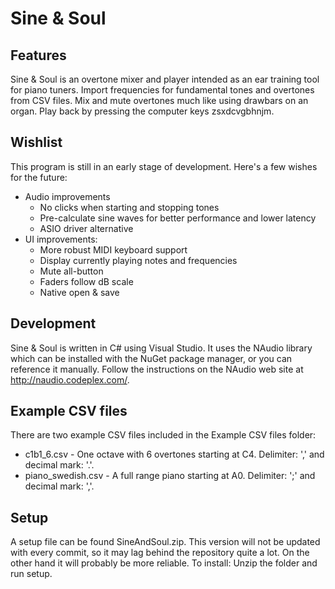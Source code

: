 ﻿# Sine & Soul

## Features
Sine & Soul is an overtone mixer and player intended as an ear training tool for piano tuners. Import
frequencies for fundamental tones and overtones from CSV files. Mix and mute overtones much like using
drawbars on an organ. Play back by pressing the computer keys zsxdcvgbhnjm.

## Wishlist
This program is still in an early stage of development. Here's a few wishes for the future:
* Audio improvements
  * No clicks when starting and stopping tones
  * Pre-calculate sine waves for better performance and lower latency
  * ASIO driver alternative
* UI improvements:
  * More robust MIDI keyboard support
  * Display currently playing notes and frequencies
  * Mute all-button
  * Faders follow dB scale
  * Native open & save

## Development
Sine & Soul is written in C# using Visual Studio. It uses the NAudio library which can be installed
with the NuGet package manager, or you can reference it manually. Follow the instructions on the NAudio
web site at http://naudio.codeplex.com/.

## Example CSV files
There are two example CSV files included in the Example CSV files folder:
* c1b1_6.csv - One octave with 6 overtones starting at C4. Delimiter: ',' and decimal mark: '.'.
* piano_swedish.csv - A full range piano starting at A0. Delimiter: ';' and decimal mark: ','.

## Setup
A setup file can be found SineAndSoul.zip. This version will not be updated with every commit, so
it may lag behind the repository quite a lot. On the other hand it will probably be more reliable.
To install: Unzip the folder and run setup.